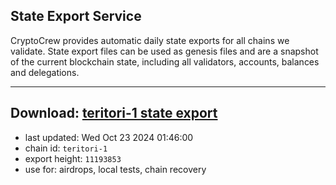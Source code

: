 ## State Export Service
CryptoCrew provides automatic daily state exports for all chains we validate. State export files can be used as genesis files and are a snapshot of the current blockchain state, including all validators, accounts, balances and delegations.

---
**Download: [teritori-1 state export](https://dl-eu2.ccvalidators.com/SERVICE/teritori/teritori-1_export_11193853.json)**
---

- last updated: Wed Oct 23 2024 01:46:00
- chain id: `teritori-1`
- export height: `11193853`
- use for: airdrops, local tests, chain recovery
